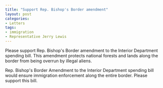 ```yaml
---
title: "Support Rep. Bishop's Border amendment"
layout: post
categories:
- Letters
tags:
- immigration
- Representative Jerry Lewis
---
```


Please support Rep. Bishop's Border amendment to the Interior Department spending bill. This amendment protects national forests and lands along the border from being overrun by illegal aliens.

Rep. Bishop's Border Amendment to the Interior Department spending bill would ensure immigration enforcement along the entire border. Please support this bill.